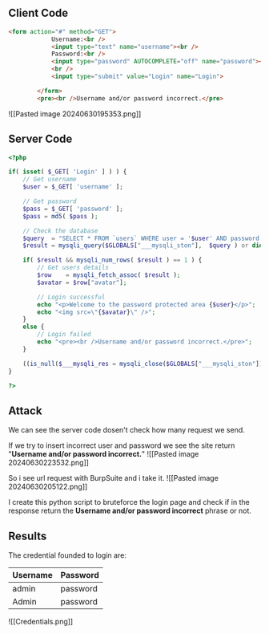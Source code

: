 ## Client Code
```html
<form action="#" method="GET">
			Username:<br />
			<input type="text" name="username"><br />
			Password:<br />
			<input type="password" AUTOCOMPLETE="off" name="password"><br />
			<br />
			<input type="submit" value="Login" name="Login">

		</form>
		<pre><br />Username and/or password incorrect.</pre>

```

![[Pasted image 20240630195353.png]]
## Server Code

```php
<?php

if( isset( $_GET[ 'Login' ] ) ) {
    // Get username
    $user = $_GET[ 'username' ];

    // Get password
    $pass = $_GET[ 'password' ];
    $pass = md5( $pass );

    // Check the database
    $query  = "SELECT * FROM `users` WHERE user = '$user' AND password = '$pass';";
    $result = mysqli_query($GLOBALS["___mysqli_ston"],  $query ) or die( '<pre>' . ((is_object($GLOBALS["___mysqli_ston"])) ? mysqli_error($GLOBALS["___mysqli_ston"]) : (($___mysqli_res = mysqli_connect_error()) ? $___mysqli_res : false)) . '</pre>' );

    if( $result && mysqli_num_rows( $result ) == 1 ) {
        // Get users details
        $row    = mysqli_fetch_assoc( $result );
        $avatar = $row["avatar"];

        // Login successful
        echo "<p>Welcome to the password protected area {$user}</p>";
        echo "<img src=\"{$avatar}\" />";
    }
    else {
        // Login failed
        echo "<pre><br />Username and/or password incorrect.</pre>";
    }

    ((is_null($___mysqli_res = mysqli_close($GLOBALS["___mysqli_ston"]))) ? false : $___mysqli_res);
}

?> 
```

## Attack
We can see the server code dosen't check how many request we send. 

If we try to insert incorrect user and password we see the site return "**Username and/or password incorrect.**"
![[Pasted image 20240630223532.png]]

So i see url request with BurpSuite and i take it.
![[Pasted image 20240630205122.png]]

I create this python script to bruteforce the login page and check if in the response return the **Username and/or password incorrect** phrase or not.

## Results
The credential founded to login are:

| Username | Password |
| -------- | -------- |
| admin    | password |
| Admin    | password |
![[Credentials.png]]
